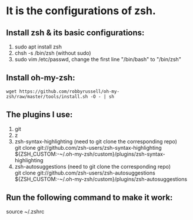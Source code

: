 # It is the configurations of zsh.

## Install zsh & its basic configurations:  
1. sudo apt install zsh
2. chsh -s /bin/zsh (without sudo)
3. sudo vim /etc/passwd, change the first line "/bin/bash" to "/bin/zsh"

## Install oh-my-zsh:  
	wget https://github.com/robbyrussell/oh-my-zsh/raw/master/tools/install.sh -O - | sh

## The plugins I use:  
1. git
2. z
3. zsh-syntax-highlighting (need to git clone the corresponding repo)  
	git clone git://github.com/zsh-users/zsh-syntax-highlighting ${ZSH_CUSTOM:-~/.oh-my-zsh/custom}/plugins/zsh-syntax-highlighting
4. zsh-autosuggestions (need to git clone the corresponding repo)  
	git clone git://github.com/zsh-users/zsh-autosuggestions ${ZSH_CUSTOM:-~/.oh-my-zsh/custom}/plugins/zsh-autosuggestions

## Run the following command to make it work:
source ~/.zshrc
